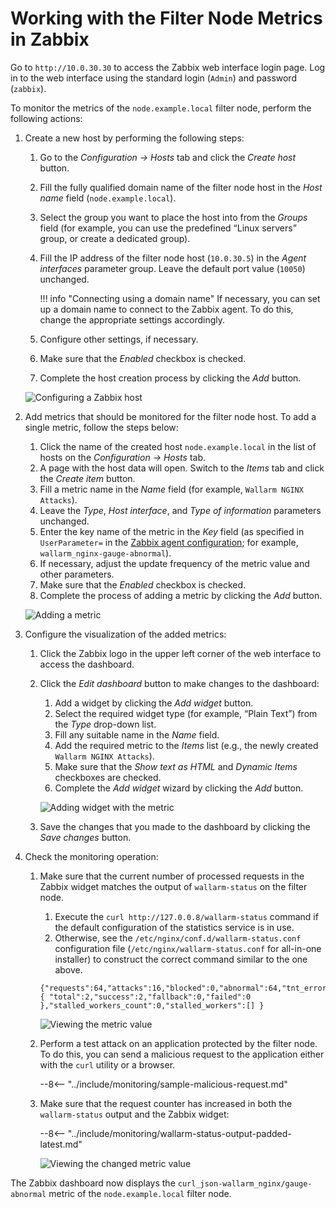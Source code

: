 [img-zabbix-hosts]:           ../../images/monitoring/zabbix-hosts.png
[img-zabbix-items]:           ../../images/monitoring/zabbix-items.png
[img-zabbix-widget]:          ../../images/monitoring/zabbix-widget.png
[img-global-view-0]:          ../../images/monitoring/global-view-0-value.png
[img-global-view-16]:         ../../images/monitoring/global-view-16-value.png

[doc-zabbix-parameters]:      collectd-zabbix.md#4-add-custom-parameters-to-the-zabbix-agent-configuration-file-on-the-filter-node-host-to-get-the-metrics-you-need

#   Working with the Filter Node Metrics in Zabbix

Go to `http://10.0.30.30` to access the Zabbix web interface login page. Log in to the web interface using the standard login (`Admin`) and password (`zabbix`). 

To monitor the metrics of the `node.example.local` filter node, perform the following actions:

1.  Create a new host by performing the following steps:
    1.  Go to the *Configuration → Hosts* tab and click the *Create host* button.
    2.  Fill the fully qualified domain name of the filter node host in the *Host name* field (`node.example.local`).
    3.  Select the group you want to place the host into from the *Groups* field (for example, you can use the predefined “Linux servers” group, or create a dedicated group).
    4.  Fill the IP address of the filter node host (`10.0.30.5`) in the *Agent interfaces* parameter group. Leave the default port value (`10050`) unchanged.
      
        
        !!! info "Connecting using a domain name"
            If necessary, you can set up a domain name to connect to the Zabbix agent. To do this, change the appropriate settings accordingly.
        
      
    5.  Configure other settings, if necessary.
    6.  Make sure that the *Enabled* checkbox is checked.
    7.  Complete the host creation process by clicking the *Add* button.
    
    ![Configuring a Zabbix host][img-zabbix-hosts]
   
2.  Add metrics that should be monitored for the filter node host. To add a single metric, follow the steps below:
    1.  Click the name of the created host `node.example.local` in the list of hosts on the *Configuration → Hosts* tab.
    2.  A page with the host data will open. Switch to the *Items* tab and click the *Create item* button. 
    3.  Fill a metric name in the *Name* field (for example, `Wallarm NGINX Attacks`).
    4.  Leave the *Type*, *Host interface*, and *Type of information* parameters unchanged.
    5.  Enter the key name of the metric in the *Key* field (as specified in `UserParameter=` in the [Zabbix agent configuration][doc-zabbix-parameters]; for example, `wallarm_nginx-gauge-abnormal`).
    6.  If necessary, adjust the update frequency of the metric value and other parameters.
    7.  Make sure that the *Enabled* checkbox is checked.
    8.  Complete the process of adding a metric by clicking the *Add* button.
    
    ![Adding a metric][img-zabbix-items]

3.  Configure the visualization of the added metrics:
    1.  Click the Zabbix logo in the upper left corner of the web interface to access the dashboard. 
    2.  Click the *Edit dashboard* button to make changes to the dashboard:
        1.  Add a widget by clicking the *Add widget* button.
        2.  Select the required widget type (for example, “Plain Text”) from the *Type* drop-down list.
        3.  Fill any suitable name in the *Name* field.
        4.  Add the required metric to the *Items* list (e.g., the newly created `Wallarm NGINX Attacks`).
        5. Make sure that the *Show text as HTML* and *Dynamic Items* checkboxes are checked.
        6. Complete the *Add widget* wizard by clicking the *Add* button.
        
        ![Adding widget with the metric][img-zabbix-widget]
      
    3.  Save the changes that you made to the dashboard by clicking the *Save changes* button.

4.  Check the monitoring operation: 
    1.  Make sure that the current number of processed requests in the Zabbix widget matches the output of `wallarm-status` on the filter node.
    
        1.  Execute the `curl http://127.0.0.8/wallarm-status` command if the default configuration of the statistics service is in use. 
        2.  Otherwise, see the `/etc/nginx/conf.d/wallarm-status.conf` configuration file (`/etc/nginx/wallarm-status.conf` for all-in-one installer) to construct the correct command similar to the one above.
        ```
        {"requests":64,"attacks":16,"blocked":0,"abnormal":64,"tnt_errors":0,"api_errors":0,"requests_lost":0,"segfaults":0,"memfaults":0,"softmemfaults":0,"time_detect":0,"db_id":46,"custom_ruleset_id":4,"proton_instances": { "total":2,"success":2,"fallback":0,"failed":0 },"stalled_workers_count":0,"stalled_workers":[] }
        ```

        ![Viewing the metric value][img-global-view-0]

    2.  Perform a test attack on an application protected by the filter node. To do this, you can send a malicious request to the application either with the `curl` utility or a browser.
        
        --8<-- "../include/monitoring/sample-malicious-request.md"
        
    3.  Make sure that the request counter has increased in both the `wallarm-status` output and the Zabbix widget:
    
        --8<-- "../include/monitoring/wallarm-status-output-padded-latest.md"

        ![Viewing the changed metric value][img-global-view-16]

The Zabbix dashboard now displays the `curl_json-wallarm_nginx/gauge-abnormal` metric of the `node.example.local` filter node. 